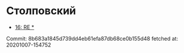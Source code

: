 # Столповский
- [16: RE *](16.md)

Commit: 8b683a1845d739dd4eb61efa87db68ce0b155d48
 fetched at: 20201007-154752
